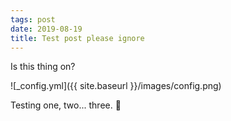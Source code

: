 ```yaml
---
tags: post
date: 2019-08-19
title: Test post please ignore
---
```


Is this thing on?

![_config.yml]({{ site.baseurl }}/images/config.png)

Testing one, two... three. :microphone:
